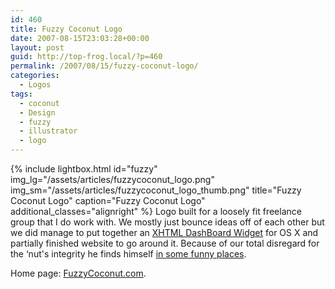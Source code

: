 ```yaml
---
id: 460
title: Fuzzy Coconut Logo
date: 2007-08-15T23:03:28+00:00
layout: post
guid: http://top-frog.local/?p=460
permalink: /2007/08/15/fuzzy-coconut-logo/
categories:
  - Logos
tags:
  - coconut
  - Design
  - fuzzy
  - illustrator
  - logo
---
```


{% include lightbox.html 
  id="fuzzy"
  img_lg="/assets/articles/fuzzycoconut_logo.png"
  img_sm="/assets/articles/fuzzycoconut_logo_thumb.png"
  title="Fuzzy Coconut Logo"
  caption="Fuzzy Coconut Logo"
  additional_classes="alignright"
%} Logo built for a loosely fit freelance group that I do work with. We mostly just bounce ideas off of each other but we did manage to put together an [XHTML DashBoard Widget](http://www.fuzzycoconut.com/widget/) for OS X and partially finished website to go around it. Because of our total disregard for the &#8216;nut's integrity he finds himself [in some funny places](/assets/articles/fuzz_u.png "Fuzzy University. Give us yer dough!").

Home page: [FuzzyCoconut.com](http://www.fuzzycoconut.com/).